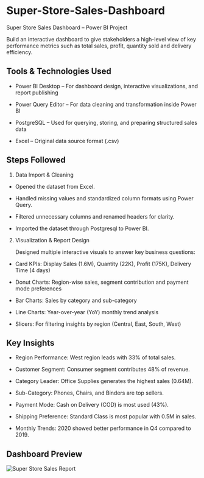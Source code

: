 # Super-Store-Sales-Dashboard
Super Store Sales Dashboard – Power BI Project

Build an interactive dashboard to give stakeholders a high-level view of key performance metrics such as total sales, profit, quantity sold and delivery efficiency.

## Tools & Technologies Used

- Power BI Desktop – For dashboard design, interactive visualizations, and report publishing

- Power Query Editor – For data cleaning and transformation inside Power BI

- PostgreSQL – Used for querying, storing, and preparing structured sales data

- Excel – Original data source format (.csv)

## Steps Followed

1. Data Import & Cleaning
   
- Opened the dataset from Excel.

- Handled missing values and standardized column formats using Power Query.

- Filtered unnecessary columns and renamed headers for clarity.

- Imported the dataset through Postgresql to Power BI.

2. Visualization & Report Design
   
    Designed multiple interactive visuals to answer key business questions:

- Card KPIs: Display Sales (1.6M), Quantity (22K), Profit (175K), Delivery Time (4 days)

- Donut Charts: Region-wise sales, segment contribution and payment mode preferences

- Bar Charts: Sales by category and sub-category

- Line Charts: Year-over-year (YoY) monthly trend analysis

- Slicers: For filtering insights by region (Central, East, South, West)

## Key Insights

- Region Performance: West region leads with 33% of total sales.

- Customer Segment: Consumer segment contributes 48% of revenue.

- Category Leader: Office Supplies generates the highest sales (0.64M).

- Sub-Category: Phones, Chairs, and Binders are top sellers.

- Payment Mode: Cash on Delivery (COD) is most used (43%).

- Shipping Preference: Standard Class is most popular with 0.5M in sales.

- Monthly Trends: 2020 showed better performance in Q4 compared to 2019.

## Dashboard Preview

![Super Store Sales Report](https://github.com/user-attachments/assets/00fd3ec1-9637-4b21-afeb-3ba931b24c77)



  



  


